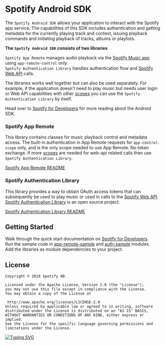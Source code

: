 
# Spotify Android SDK


The `Spotify Android SDK` allows your application to interact with the Spotify app service.
The capabilities of this SDK includes authentication and getting metadata for the currently playing track and context, issuing playback commands and initiating playback of tracks, albums or playlists.

**The `Spotify Android SDK` consists of two libraries**

`Spotify App Remote` manages audio playback via the [Spotify Music app](https://play.google.com/store/apps/details?id=com.spotify.music) using `app-remote-control` only.<br/>
`Spotify Authentication Library` handles authentication flow and [Spotify Web API](https://developer.spotify.com/documentation/web-api/) calls.

The libraries works well together but can also be used separately. For example, if the application doesn't need to play music but needs user login or Web API capabilities with other [scopes](https://developer.spotify.com/documentation/general/guides/scopes/) you can use the `Spotify Authentication Library` by itself.

Head over to [Spotify for Developers](https://developer.spotify.com/documentation/android/) for more reading about the Android SDK.

### Spotify App Remote

This library contains classes for music playback control and metadata access.
The built-in authentication in App Remote requests for `app-control-scope` only, and is the only scope needed to use App Remote. No token exchange. If more [scopes](https://developer.spotify.com/documentation/general/guides/scopes/) are needed for web-api related calls then use `Spotify Authentication Library`.

[Spotify App Remote README](app-remote-lib/README.md)

### Spotify Authentication Library

This library provides a way to obtain OAuth access tokens that can subsequently be used to play music or used in calls to the [Spotify Web API](https://developer.spotify.com/web-api/).<br/>
[Spotify Authentication Library](https://github.com/spotify/android-auth) is an open source project.

[Spotify Authentication Library README](auth-lib/README.md)

## Getting Started

Walk through the quick start documentation on [Spotify for Developers](https://developer.spotify.com/documentation/android/quick-start).<br/>
Run the sample code in [app-remote-sample](app-remote-sample) and [auth-sample](auth-sample) modules.<br/>
Add the libraries as module dependencies to your project.

## License
```
Copyright © 2018 Spotify AB.

Licensed under the Apache License, Version 2.0 (the "License");
you may not use this file except in compliance with the License.
You may obtain a copy of the License at

 http://www.apache.org/licenses/LICENSE-2.0
Unless required by applicable law or agreed to in writing, software
distributed under the License is distributed on an "AS IS" BASIS,
WITHOUT WARRANTIES OR CONDITIONS OF ANY KIND, either express or implied.
See the License for the specific language governing permissions and
limitations under the License.
```

[![Typing SVG](https://readme-typing-svg.herokuapp.com?color=%2318f9ee&size=22&lines=Thanks+for+visiting)](https://git.io/typing-svg)

